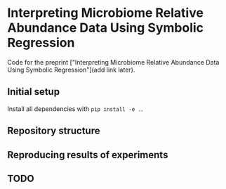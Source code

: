 # Interpreting Microbiome Relative Abundance Data Using Symbolic Regression

Code for the preprint ["Interpreting Microbiome Relative Abundance Data Using Symbolic Regression"](add link later).

## Initial setup
Install all dependencies with `pip install -e .`.

## Repository structure

## Reproducing results of experiments

## TODO
